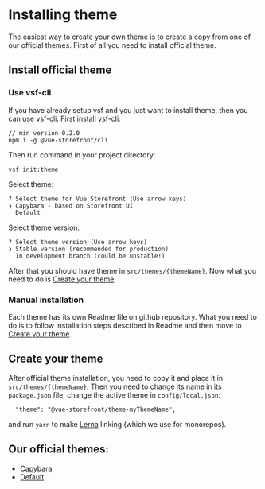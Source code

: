 # Installing theme

The easiest way to create your own theme is to create a copy from one of our official themes. First of all you need to install official theme.

## Install official theme

### Use vsf-cli

If you have already setup vsf and you just want to install theme, then you can use [vsf-cli](https://www.npmjs.com/package/%40vue-storefront/cli). First install vsf-cli:

```
// min version 0.2.0
npm i -g @vue-storefront/cli
```

Then run command in your project directory:
```
vsf init:theme
```

Select theme:
```
? Select theme for Vue Storefront (Use arrow keys)
❯ Capybara - based on Storefront UI 
  Default 
```

Select theme version:
```
? Select theme version (Use arrow keys)
❯ Stable version (recommended for production) 
  In development branch (could be unstable!) 
```

After that you should have theme in `src/themes/{themeName}`. Now what you need to do is [Create your theme](#create-your-theme).

### Manual installation

Each theme has its own Readme file on github repository. What you need to do is to follow installation steps described in Readme and then move to [Create your theme](#create-your-theme).

## Create your theme

After official theme installation, you need to copy it and place it in `src/themes/{themeName}`. Then you need to change its name in its `package.json` file, change the active theme in `config/local.json`:

```
  "theme": "@vue-storefront/theme-myThemeName",
```

and run `yarn` to make [Lerna](https://github.com/lerna/lerna) linking (which we use for monorepos).

## Our official themes:
- [Capybara](https://github.com/vuestorefront/vsf-capybara)
- [Default](https://github.com/vuestorefront/vsf-default)
